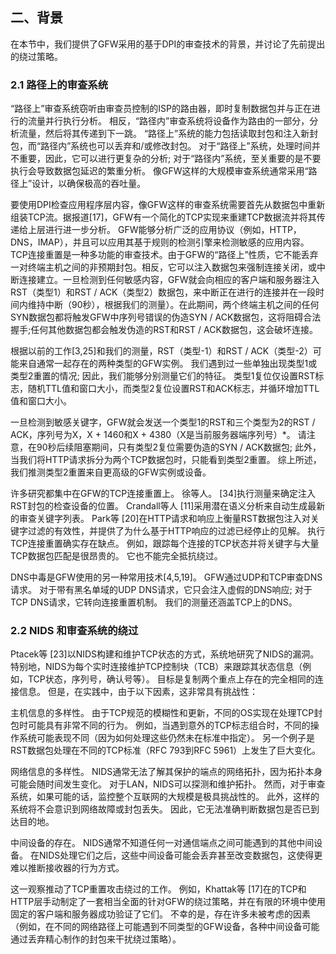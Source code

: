 ## 二、背景

在本节中，我们提供了GFW采用的基于DPI的审查技术的背景，并讨论了先前提出的绕过策略。

### 2.1 路径上的审查系统

“路径上”审查系统窃听由审查员控制的ISP的路由器，即时复制数据包并与正在进行的流量并行执行分析。 相反，“路径内”审查系统将设备作为路由的一部分，分析流量，然后将其传递到下一跳。 “路径上”系统的能力包括读取封包和注入新封包，而“路径内”系统也可以丢弃和/或修改封包。 对于“路径上”系统，处理时间并不重要，因此，它可以进行更复杂的分析; 对于“路径内”系统，至关重要的是不要执行会导致数据包延迟的繁重分析。 像GFW这样的大规模审查系统通常采用“路径上”设计，以确保极高的吞吐量。

要使用DPI检查应用程序层内容，像GFW这样的审查系统需要首先从数据包中重新组装TCP流。据报道[17]，GFW有一个简化的TCP实现来重建TCP数据流并将其传递给上层进行进一步分析。 GFW能够分析广泛的应用协议（例如，HTTP，DNS，IMAP），并且可以应用其基于规则的检测引擎来检测敏感的应用内容。 TCP连接重置是一种多功能的审查技术。由于GFW的“路径上”性质，它不能丢弃一对终端主机之间的非预期封包。相反，它可以注入数据包来强制连接关闭，或中断连接建立。一旦检测到任何敏感内容，GFW就会向相应的客户端和服务器注入RST（类型1）和RST / ACK（类型2）数据包，来中断正在进行的连接并在一段时间内维持中断（90秒），根据我们的测量）。在此期间，两个终端主机之间的任何SYN数据包都将触发GFW中序列号错误的伪造SYN / ACK数据包，这将阻碍合法握手;任何其他数据包都会触发伪造的RST和RST / ACK数据包，这会破坏连接。

根据以前的工作[3,25]和我们的测量，RST（类型-1）和RST / ACK（类型-2）可能来自通常一起存在的两种类型的GFW实例。 我们遇到过一些单独出现类型1或类型2重置的情况; 因此，我们能够分别测量它们的特征。 类型1复位仅设置RST标志，随机TTL值和窗口大小，而类型2复位设置RST和ACK标志，并循环增加TTL值和窗口大小。

一旦检测到敏感关键字，GFW就会发送一个类型1的RST和三个类型为2的RST / ACK，序列号为X，X + 1460和X + 4380（X是当前服务器端序列号）\*。 请注意，在90秒后续阻塞期间，只有类型2复位需要伪造的SYN / ACK数据包; 此外，当我们将HTTP请求拆分为两个TCP数据包时，只能看到类型2重置。 综上所述，我们推测类型2重置来自更高级的GFW实例或设备。

许多研究都集中在GFW的TCP连接重置上。 徐等人。 [34]执行测量来确定注入RST封包的检查设备的位置。 Crandall等人 [11]采用潜在语义分析来自动生成最新的审查关键字列表。 Park等 [20]在HTTP请求和响应上衡量RST数据包注入对关键字过滤的有效性，并提供了为什么基于HTTP响应的过滤已经停止的见解。 执行TCP连接重置确实存在缺点。 例如，跟踪每个连接的TCP状态并将关键字与大量TCP数据包匹配是很昂贵的。 它也不能完全抵抗绕过。

DNS中毒是GFW使用的另一种常用技术[4,5,19]。 GFW通过UDP和TCP审查DNS请求。 对于带有黑名单域的UDP DNS请求，它只会注入虚假的DNS响应; 对于TCP DNS请求，它转向连接重置机制。 我们的测量还涵盖TCP上的DNS。

### 2.2 NIDS 和审查系统的绕过

Ptacek等 [23]以NIDS构建和维护TCP状态的方式，系统地研究了NIDS的漏洞。 特别地，NIDS为每个实时连接维护TCP控制块（TCB）来跟踪其状态信息（例如，TCP状态，序列号，确认号等）。 目标是复制两个重点上存在的完全相同的连接信息。 但是，在实践中，由于以下因素，这非常具有挑战性：

主机信息的多样性。 由于TCP规范的模糊性和更新，不同的OS实现在处理TCP封包时可能具有非常不同的行为。 例如，当遇到意外的TCP标志组合时，不同的操作系统可能表现不同（因为如何处理这些仍然未在标准中指定）。 另一个例子是RST数据包处理在不同的TCP标准（RFC 793到RFC 5961）上发生了巨大变化。

网络信息的多样性。 NIDS通常无法了解其保护的端点的网络拓扑，因为拓扑本身可能会随时间发生变化。 对于LAN，NIDS可以探测和维护拓扑。 然而，对于审查系统，如果可能的话，监控整个互联网的大规模是极具挑战性的。 此外，这样的系统将不会意识到网络故障或封包丢失。 因此，它无法准确判断数据包是否已到达目的地。

中间设备的存在。 NIDS通常不知道任何一对通信端点之间可能遇到的其他中间设备。 在NIDS处理它们之后，这些中间设备可能会丢弃甚至改变数据包，这使得更难以推断接收器的行为方式。

这一观察推动了TCP重置攻击绕过的工作。 例如，Khattak等 [17]在的TCP和HTTP层手动制定了一套相当全面的针对GFW的绕过策略，并在有限的环境中使用固定的客户端和服务器成功验证了它们。 不幸的是，存在许多未被考虑的因素（例如，在不同的网络路径上可能遇到不同类型的GFW设备，各种中间设备可能通过丢弃精心制作的封包来干扰绕过策略）。
